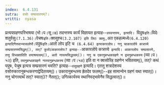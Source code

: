 ```yaml
---
index:  6.4.131
sutra:  वसोः सम्प्रसारणम्?।
vritti:  nyasa
---
```


प्रत्ययग्रहणपरिभाषया (भो।प।सू।७) तदन्तस्य कार्यं विज्ञायत इत्याह--`वस्वन्तस्य, इत्यादि। `विदुषः` इति। `विदेः शतुर्वसुः` (7.1.36)। `पेचषः` इति। `क्वसुश्च` (3.2.107) इति लिटः क्वमुः, `अत एकहल्मध्ये` (6.4.120) इत्यादिनैत्तवाभ्यासलोपौ। `पपुषः` इति। `आतो लोप इटि च` (6.4.64) इत्याकारलोपः। ननु चाकारलोपे कत्र्तव्ये सम्प्रसारणमसिद्धम्(), तत्? कुतोऽत्राकारलोपः? इत्याह--`आकारलोपे कत्र्तव्ये` इत्यादि। आकारलोपः सम्प्रसारणे, तत्तु विभक्ताविति वयाश्रयत्वम्(), अतो नास्त्यसिद्धत्वम्()। ननु च एकानुबन्धकग्रहणे न द्व्यनुबन्धकस्य` (व्या।प।५२) इति, `तदनुबन्धकग्रहणे नातदनुबन्धकस्य` (व्या।प।५४) इति वा न क्वसोरिह ग्रहणेन भवितव्यम्(), तत्? कथं पपुषः, पेचुष इत्यत्र सम्प्रसारणं भवति? इत्याह--`वसुग्रहणे` इत्यादि। एतत्तु शत्रादेशस्य वसोरुकारानुबन्धकरणाद्वेदितव्यम्()। उकारानुबन्धस्य ह्रेतदेव फलम्()--इह सामान्येन ग्रहणं यथा स्यात्()। ननु चोगत्त्वार्थं तत्? स्यात्()? नैतत्(); उगित्कार्यस्य स्थानिवद्भावेनैव सिद्धत्वात्()॥
